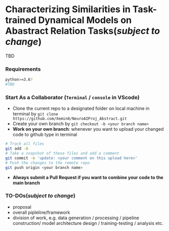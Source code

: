 # Characterizing Similarities in Task-trained Dynamical Models on Abastract Relation Tasks(*subject to change*)
TBD

### Requirements
```bash
python>=3.6?
#TBD
```
### Start As a Collaborator (`Terminal` / `console` in VScode)
- Clone the current repo to a designated folder on local machine in terminal by `git clone https://github.com/Xemin0/NeuroAIProj_Abstract.git`
- Create your own branch by `git checkout -b <your branch name>`
- **Work on your own branch**: whenever you want to upload your changed code to github type in terminal
```bash
# Track all files
git add -A 
# Take a snapshot of these files and add a comment
git commit -m 'update: <your comment on this upload here>'
# Push the changes to the remote repo
git push origin <your branch name>
```
- **Always submit a Pull Request if you want to combine your code to the main branch**

### TO-DOs(*subject to change*)
- proposal
- overall pipleline/framework
- division of work, e.g. data generation / processing / pipeline construction/ model architecture design / training-testing / analysis etc.

